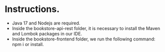 # Instructions.
- Java 17 and Nodejs are required.
- Inside the bookstore-api-rest folder, it is necessary to install the Maven and Lombok packages in our IDE.
- Inside the bookstore-frontend folder, we run the following command: npm i or install.
